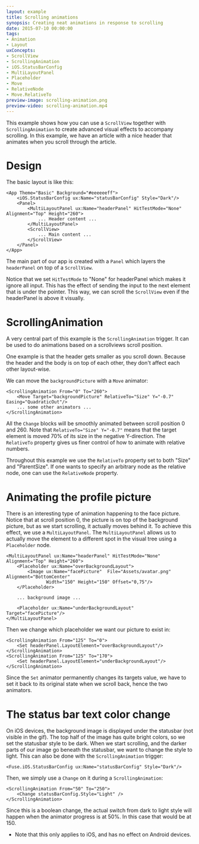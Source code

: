 ```yaml
---
layout: example
title: Scrolling animations
synopsis: Creating neat animations in response to scrolling
date: 2015-07-10 00:00:00
tags:
- Animation
- Layout
uxConcepts:
- ScrollView
- ScrollingAnimation
- iOS.StatusBarConfig
- MultiLayoutPanel
- Placeholder
- Move
- RelativeNode
- Move.RelativeTo
preview-image: scrolling-animation.png
preview-video: scrolling-animation.mp4
---
```

This example shows how you can use a `ScrollView` together with `ScrollingAnimation` to create advanced visual effects to accompany scrolling. In this example, we have an article with a nice header that animates when you scroll through the article.

# Design

The basic layout is like this:

```
<App Theme="Basic" Background="#eeeeeeff">
    <iOS.StatusBarConfig ux:Name="statusBarConfig" Style="Dark"/>
    <Panel>
		<MultiLayoutPanel ux:Name="headerPanel" HitTestMode="None" Alignment="Top" Height="260">
            ... Header content ...
        </MultiLayoutPanel>
        <ScrollView>
            ... Main content ...
        </ScrollView>
    </Panel>
</App>
```

The main part of our app is created with a `Panel` which layers the `headerPanel` on top of a `ScrollView`.

Notice that we set `HitTestMode` to "None" for headerPanel which makes it ignore all input. This has the effect of sending the input to the next element that is under the pointer. This way, we can scroll the `ScrollView` even if the headerPanel is above it visually.

# ScrollingAnimation

A very central part of this example is the `ScrollingAnimation` trigger. It can be used to do animations based on a scrollviews scroll position.

One example is that the header gets smaller as you scroll down. Because the header and the body is on top of each other, they don't affect each other layout-wise.

We can move the `backgroundPicture` with a `Move` animator:

<!-- snippet-begin:code/MainView.ux:MoveBackgroundPicture -->

```
<ScrollingAnimation From="0" To="260">
    <Move Target="backgroundPicture" RelativeTo="Size" Y="-0.7" Easing="QuadraticOut"/>
    ... some other animators ...
</ScrollingAnimation>
```

<!-- snippet-end -->

All the `Change` blocks will be smoothly animated between scroll position 0 and 260. Note that `RelativeTo="Size" Y="-0.7"` means that the target element is moved 70% of its size in the negative Y-direction. The `RelativeTo` property gives us finer control of how to animate with relative numbers.

Throughout this example we use the `RelativeTo` property set to both "Size" and "ParentSize". If one wants to specify an arbitrary node as the relative node, one can use the `RelativeNode` property.


# Animating the profile picture

There is an interesting type of animation happening to the face picture. Notice that at scroll position 0, the picture is on top of the background picture, but as we start scrolling, it actually moves behind it. To achieve this effect, we use a `MultiLayoutPanel`. The `MultiLayoutPanel` allows us to actually move the element to a different spot in the visual tree using a `Placeholder` node.

<!-- snippet-begin:code/MainView.ux:MultiLayoutPanel -->

```
<MultiLayoutPanel ux:Name="headerPanel" HitTestMode="None" Alignment="Top" Height="260">
    <Placeholder ux:Name="overBackgroundLayout">
        <Image ux:Name="facePicture"  File="Assets/avatar.png" Alignment="BottomCenter"
               Width="150" Height="150" Offset="0,75"/>
    </Placeholder>

    ... background image ...

    <Placeholder ux:Name="underBackgroundLayout" Target="facePicture"/>
</MultiLayoutPanel>
```

<!-- snippet-end -->

Then we change which placeholder we want our picture to exist in:

<!-- snippet-begin:code/MainView.ux:SettingLayoutElement -->

```
<ScrollingAnimation From="125" To="0">
    <Set headerPanel.LayoutElement="overBackgroundLayout"/>
</ScrollingAnimation>
<ScrollingAnimation From="125" To="170">
    <Set headerPanel.LayoutElement="underBackgroundLayout"/>
</ScrollingAnimation>
```

<!-- snippet-end -->

Since the `Set` animator permanently changes its targets value, we have to set it back to its original state when we scroll back, hence the two animators.

# The status bar text color change

On iOS devices, the background image is displayed under the statusbar (not visible in the gif). The top half of the image has quite bright colors, so we set the statusbar style to be dark. When we start scrolling, and the darker parts of our image go beneath the statusbar, we want to change the style to light. This can also be done with the `ScrollingAnimation` trigger:

<!-- snippet-begin:code/MainView.ux:StatusBarConfig -->

```
<Fuse.iOS.StatusBarConfig ux:Name="statusBarConfig" Style="Dark"/>
```

<!-- snippet-end -->

Then, we simply use a `Change` on it during a `ScrollingAnimation`:

<!-- snippet-begin:code/MainView.ux:ConfigStyleToLight -->

```
<ScrollingAnimation From="50" To="250">
    <Change statusBarConfig.Style="Light" />
</ScrollingAnimation>
```

<!-- snippet-end -->

Since this is a boolean change, the actual switch from dark to light style will happen when the animator progress is at 50%.
In this case that would be at 150.

- Note that this only applies to iOS, and has no effect on Android devices.
